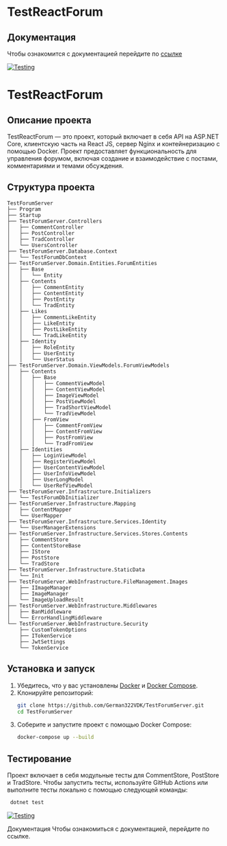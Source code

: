 # TestReactForum

## Документация
Чтобы ознакомится с документацией перейдите по [ссылке](https://german322vdk.github.io/TestForumServer/api/index.html)

[![Testing](https://github.com/German322VDK/TestForumServer/actions/workflows/Testing.yml/badge.svg)](https://github.com/German322VDK/TestForumServer/actions/workflows/Testing.yml)

# TestReactForum

## Описание проекта
TestReactForum — это проект, который включает в себя API на ASP.NET Core, клиентскую часть на React JS, сервер Nginx и контейнеризацию с помощью Docker. Проект предоставляет функциональность для управления форумом, включая создание и взаимодействие с постами, комментариями и темами обсуждения.

## Структура проекта
```
TestForumServer
├── Program
├── Startup
├── TestForumServer.Controllers
│   ├── CommentController
│   ├── PostController
│   ├── TradController
│   └── UsersController
├── TestForumServer.Database.Context
│   └── TestForumDbContext
├── TestForumServer.Domain.Entities.ForumEntities
│   ├── Base
│   │   └── Entity
│   ├── Contents
│   │   ├── CommentEntity
│   │   ├── ContentEntity
│   │   ├── PostEntity
│   │   └── TradEntity
│   ├── Likes
│   │   ├── CommentLikeEntity
│   │   ├── LikeEntity
│   │   ├── PostLikeEntity
│   │   └── TradLikeEntity
│   ├── Identity
│   │   ├── RoleEntity
│   │   ├── UserEntity
│   │   └── UserStatus
├── TestForumServer.Domain.ViewModels.ForumViewModels
│   ├── Contents
│   │   ├── Base
│   │   │   ├── CommentViewModel
│   │   │   ├── ContentViewModel
│   │   │   ├── ImageViewModel
│   │   │   ├── PostViewModel
│   │   │   ├── TradShortViewModel
│   │   │   └── TradViewModel
│   │   ├── FromView
│   │   │   ├── CommentFromView
│   │   │   ├── ContentFromView
│   │   │   ├── PostFromView
│   │   │   └── TradFromView
│   ├── Identities
│   │   ├── LoginViewModel
│   │   ├── RegisterViewModel
│   │   ├── UserContentViewModel
│   │   ├── UserInfoViewModel
│   │   ├── UserLongModel
│   │   └── UserRefViewModel
├── TestForumServer.Infrastructure.Initializers
│   └── TestForumDbInitializer
├── TestForumServer.Infrastructure.Mapping
│   ├── ContentMapper
│   └── UserMapper
├── TestForumServer.Infrastructure.Services.Identity
│   └── UserManagerExtensions
├── TestForumServer.Infrastructure.Services.Stores.Contents
│   ├── CommentStore
│   ├── ContentStoreBase
│   ├── IStore
│   ├── PostStore
│   └── TradStore
├── TestForumServer.Infrastructure.StaticData
│   └── Init
├── TestForumServer.WebInfrastructure.FileManagement.Images
│   ├── IImageManager
│   ├── ImageManager
│   └── ImageUploadResult
├── TestForumServer.WebInfrastructure.Middlewares
│   ├── BanMiddleware
│   └── ErrorHandlingMiddleware
└── TestForumServer.WebInfrastructure.Security
    ├── CustomTokenOptions
    ├── ITokenService
    ├── JwtSettings
    └── TokenService

```


## Установка и запуск
1. Убедитесь, что у вас установлены [Docker](https://www.docker.com/get-started) и [Docker Compose](https://docs.docker.com/compose/).
2. Клонируйте репозиторий:
   ```bash
   git clone https://github.com/German322VDK/TestForumServer.git
   cd TestForumServer
3. Соберите и запустите проект с помощью Docker Compose:
   ```bash
   docker-compose up --build

## Тестирование
Проект включает в себя модульные тесты для CommentStore, PostStore и TradStore. Чтобы запустить тесты, используйте GitHub Actions или выполните тесты локально с помощью следующей команды:
 ```bash
  dotnet test
 ```
[![Testing](https://github.com/German322VDK/TestForumServer/actions/workflows/Testing.yml/badge.svg)](https://github.com/German322VDK/TestForumServer/actions/workflows/Testing.yml)

Документация
Чтобы ознакомиться с документацией, перейдите по ссылке.
